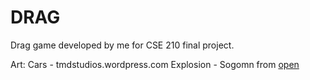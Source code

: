 # DRAG
Drag game developed by me for CSE 210 final project.

Art: 
    Cars - tmdstudios.wordpress.com
    Explosion - Sogomn from [open](https://opengameart.org/content/explosion-3)
